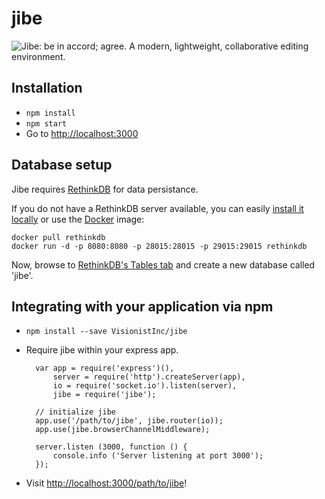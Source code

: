# jibe

![Jibe: be in accord; agree.](https://raw.githubusercontent.com/VisionistInc/jibe/master/public/img/jibe_logo_blue_on_white.png)
A modern, lightweight, collaborative editing environment.

## Installation
* `npm install`
* `npm start`
* Go to [http://localhost:3000](http://localhost:3000)

## Database setup
Jibe requires [RethinkDB](http://www.rethinkdb.com/) for data persistance.

If you do not have a RethinkDB server available, you can easily [install it locally](http://rethinkdb.com/docs/install/) or use the [Docker](https://www.docker.com/) image:

```
docker pull rethinkdb
docker run -d -p 8080:8080 -p 28015:28015 -p 29015:29015 rethinkdb
```

Now, browse to [RethinkDB's Tables tab](http://localhost:8080/#tables) and create a new database called 'jibe'.

## Integrating with your application via npm
* `npm install --save VisionistInc/jibe`
* Require jibe within your express app.

        var app = require('express')(),
            server = require('http').createServer(app),
            io = require('socket.io').listen(server),
            jibe = require('jibe');

        // initialize jibe
        app.use('/path/to/jibe', jibe.router(io));
        app.use(jibe.browserChannelMiddleware);

        server.listen (3000, function () {
            console.info ('Server listening at port 3000');
        });

* Visit [http://localhost:3000/path/to/jibe](http://localhost:3000/path/to/jibe)!
